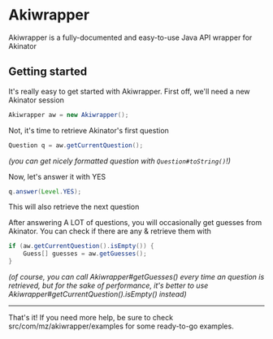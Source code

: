 # Akiwrapper
Akiwrapper is a fully-documented and easy-to-use Java API wrapper for Akinator

## Getting started
It's really easy to get started with Akiwrapper. First off, we'll need a new Akinator session
```java
Akiwrapper aw = new Akiwrapper();
```

Not, it's time to retrieve Akinator's first question
```java
Question q = aw.getCurrentQuestion();
```

_(you can get nicely formatted question with `Question#toString()`!)_

Now, let's answer it with YES
```java
q.answer(Level.YES);
```
This will also retrieve the next question

After answering A LOT of questions, you will occasionally get guesses from Akinator. You can check if there are any & retrieve them with
```java
if (aw.getCurrentQuestion().isEmpty()) {
    Guess[] guesses = aw.getGuesses();
}
```
_(of course, you can call Akiwrapper#getGuesses() every time an question is retrieved, but for the sake of performance, it's better to use Akiwrapper#getCurrentQuestion().isEmpty() instead)_

---
That's it! If you need more help, be sure to check src/com/mz/akiwrapper/examples for some ready-to-go examples.
